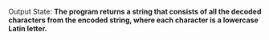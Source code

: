Output State: **The program returns a string that consists of all the decoded characters from the encoded string, where each character is a lowercase Latin letter.**